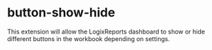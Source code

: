 # button-show-hide
This extension will allow the LogixReports dashboard to show or hide different buttons in the workbook depending on settings.

